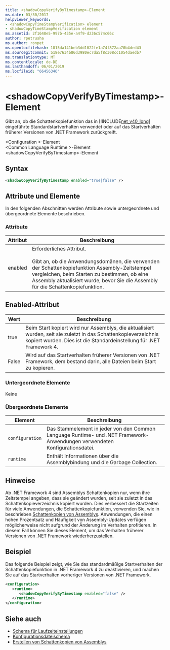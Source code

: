 ```yaml
---
title: <shadowCopyVerifyByTimestamp>-Element
ms.date: 03/30/2017
helpviewer_keywords:
- <shadowCopyTimeStampVerification> element
- shadowCopyTimeStampVerification element
ms.assetid: 2f1648e5-997b-435e-a4f9-d236c574c66c
author: rpetrusha
ms.author: ronpet
ms.openlocfilehash: 1815da141beb3dd1022fe1a74f872aa70b4ded43
ms.sourcegitcommit: 518e7634b86d3980ec7da5f8c308cc1054daedb7
ms.translationtype: MT
ms.contentlocale: de-DE
ms.lasthandoff: 06/01/2019
ms.locfileid: "66456346"
---
```

# <a name="shadowcopyverifybytimestamp-element"></a>\<shadowCopyVerifyByTimestamp>-Element
Gibt an, ob die Schattenkopiefunktion das in [!INCLUDE[net_v40_long](../../../../../includes/net-v40-long-md.md)] eingeführte Standardstartverhalten verwendet oder auf das Startverhalten früherer Versionen von .NET Framework zurückgreift.  
  
 \<Configuration >-Element  
\<Common Language Runtime >-Element  
\<shadowCopyVerifyByTimestamp>-Element  
  
## <a name="syntax"></a>Syntax  
  
```xml  
<shadowCopyVerifyByTimestamp enabled="true|false" />  
```  
  
## <a name="attributes-and-elements"></a>Attribute und Elemente  
 In den folgenden Abschnitten werden Attribute sowie untergeordnete und übergeordnete Elemente beschrieben.  
  
### <a name="attributes"></a>Attribute  
  
|Attribut|Beschreibung|  
|---------------|-----------------|  
|enabled|Erforderliches Attribut.<br /><br /> Gibt an, ob die Anwendungsdomänen, die verwenden der Schattenkopiefunktion Assembly-Zeitstempel vergleichen, beim Starten zu bestimmen, ob eine Assembly aktualisiert wurde, bevor Sie die Assembly für die Schattenkopiefunktion.|  
  
## <a name="enabled-attribute"></a>Enabled-Attribut  
  
|Wert|Beschreibung|  
|-----------|-----------------|  
|true|Beim Start kopiert wird nur Assemblys, die aktualisiert wurden, seit sie zuletzt in das Schattenkopieverzeichnis kopiert wurden. Dies ist die Standardeinstellung für .NET Framework 4.|  
|False|Wird auf das Startverhalten früherer Versionen von .NET Framework, dem bestand darin, alle Dateien beim Start zu kopieren.|  
  
### <a name="child-elements"></a>Untergeordnete Elemente  
 Keine  
  
### <a name="parent-elements"></a>Übergeordnete Elemente  
  
|Element|Beschreibung|  
|-------------|-----------------|  
|`configuration`|Das Stammelement in jeder von den Common Language Runtime- und .NET Framework-Anwendungen verwendeten Konfigurationsdatei.|  
|`runtime`|Enthält Informationen über die Assemblybindung und die Garbage Collection.|  
  
## <a name="remarks"></a>Hinweise  
 Ab .NET Framework 4 sind Assemblys Schattenkopien nur, wenn ihre Zeitstempel angeben, dass sie geändert wurden, seit sie zuletzt in das Schattenkopieverzeichnis kopiert wurden. Dies verbessert die Startzeiten für viele Anwendungen, die Schattenkopiefunktion, verwenden Sie, wie in beschrieben [Schattenkopien von Assemblys](../../../../../docs/framework/app-domains/shadow-copy-assemblies.md). Anwendungen, die einen hohen Prozentsatz und Häufigkeit von Assembly-Updates verfügen möglicherweise nicht aufgrund der Änderung im Verhalten profitieren. In diesem Fall können Sie dieses Element, um das Verhalten früherer Versionen von .NET Framework wiederherzustellen.  
  
## <a name="example"></a>Beispiel  
 Das folgende Beispiel zeigt, wie Sie das standardmäßige Startverhalten der Schattenkopiefunktion in .NET Framework 4 zu deaktivieren, und machen Sie auf das Startverhalten vorheriger Versionen von .NET Framework.  
  
```xml  
<configuration>  
   <runtime>  
      <shadowCopyVerifyByTimestamp enabled="false" />  
   </runtime>  
</configuration>  
```  
  
## <a name="see-also"></a>Siehe auch

- [Schema für Laufzeiteinstellungen](../../../../../docs/framework/configure-apps/file-schema/runtime/index.md)
- [Konfigurationsdateischema](../../../../../docs/framework/configure-apps/file-schema/index.md)
- [Erstellen von Schattenkopien von Assemblys](../../../../../docs/framework/app-domains/shadow-copy-assemblies.md)
